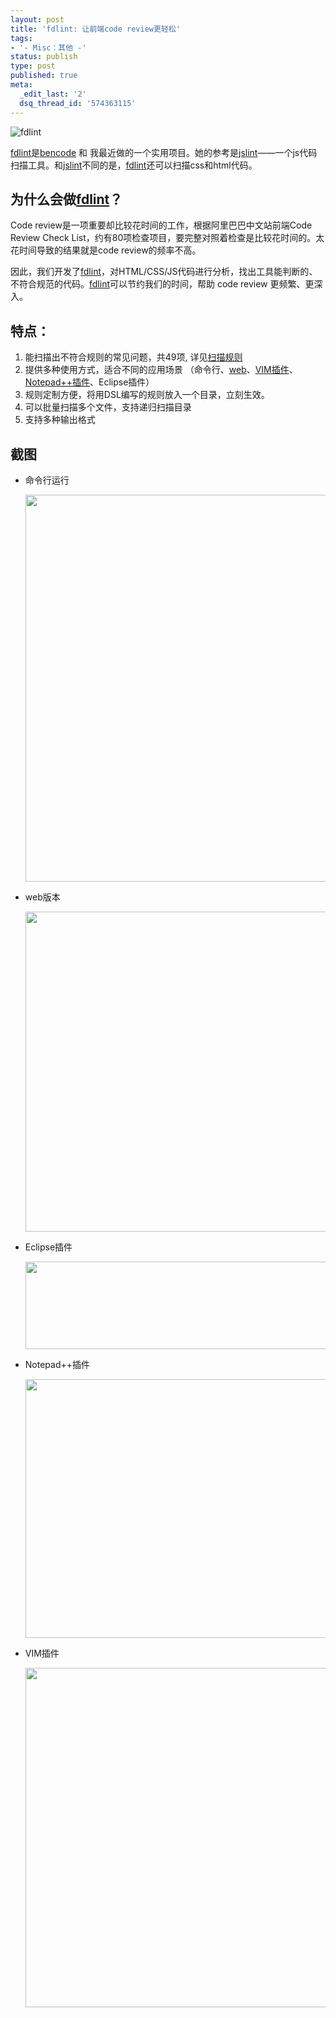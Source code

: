 ```yaml
---
layout: post
title: 'fdlint: 让前端code review更轻松'
tags:
- '- Misc：其他 -'
status: publish
type: post
published: true
meta:
  _edit_last: '2'
  dsq_thread_id: '574363115'
---
```

<img src="http://img.china.alibaba.com/img/ibank/2012/462/137/490731264_678162280.jpg" alt="fdlint" style="border:none;" />

[fdlint][]是[bencode](http://bencode.org) 和 我最近做的一个实用项目。她的参考是[jslint][]——一个js代码扫描工具。和[jslint][]不同的是，[fdlint][]还可以扫描css和html代码。

## 为什么会做[fdlint][]？

Code review是一项重要却比较花时间的工作，根据阿里巴巴中文站前端Code Review Check List，约有80项检查项目，要完整对照着检查是比较花时间的。太花时间导致的结果就是code review的频率不高。

因此，我们开发了[fdlint][]，对HTML/CSS/JS代码进行分析，找出工具能判断的、不符合规范的代码。[fdlint][]可以节约我们的时间，帮助 code review 更频繁、更深入。

## 特点：

1. 能扫描出不符合规则的常见问题，共49项, 详见[扫描规则](https://github.com/qhwa/fdlint/wiki/fdlint-%E6%89%AB%E6%8F%8F%E8%A7%84%E5%88%99)
2. 提供多种使用方式，适合不同的应用场景 （命令行、[web](http://fdlint.herokuapp.com)、[VIM插件](https://github.com/qhwa/fdlint-vim)、[Notepad++插件](https://github.com/ThinkBest/fdlint-notepad-plusplus)、Eclipse插件）
3. 规则定制方便，将用DSL编写的规则放入一个目录，立刻生效。
4. 可以批量扫描多个文件，支持递归扫描目录
5. 支持多种输出格式

## 截图

* 命令行运行

    <img src="http://q.pnq.cc/wp-content/uploads/2012/02/fdlint-cli-500x619.png" alt="" title="fdlint-cli" width="500" height="619" class="alignnone size-medium wp-image-607" />

* web版本

    <img src="http://q.pnq.cc/wp-content/uploads/2012/02/fdlint-host-500x512.png" alt="" title="fdlint-host" width="500" height="512" class="alignnone size-medium wp-image-609" />

* Eclipse插件

    <img src="http://q.pnq.cc/wp-content/uploads/2012/02/fdlint-eclipse-500x140.png" alt="" title="fdlint-eclipse" width="500" height="140" class="alignnone size-medium wp-image-608" />

* Notepad++插件

    <img src="http://q.pnq.cc/wp-content/uploads/2012/02/fdlint-notepad-500x414.png" alt="" title="fdlint-notepad" width="500" height="414" class="alignnone size-medium wp-image-610" />

* VIM插件

    <img src="http://q.pnq.cc/wp-content/uploads/2012/02/fdlint-vim-500x543.png" alt="" title="fdlint-vim" width="500" height="543" class="alignnone size-medium wp-image-611" />

[fdlint]: https://github.com/qhwa/fdlint
[jslint]: http://jslint.com
